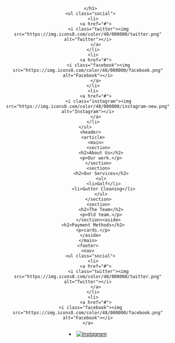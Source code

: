<html lang="en-US">
  <head>
    
  </head>
  <body>
    <article>
      <header>
        
      </h1>
      <ul class="social">
        <li>
          <a href="#">
            <i class="twitter"><img src="https://img.icons8.com/color/48/000000/twitter.png" alt="Twitter"></i>
          </a>
        </li>
        <li>
          <a href="#">
            <i class="facebook"><img src="https://img.icons8.com/color/48/000000/facebook.png" alt="Facebook"></i>
          </a>
        </li>
        <li>
          <a href="#">
            <i class="instagram"><img src="https://img.icons8.com/color/48/000000/instagram-new.png" alt="Instagram"></i>
          </a>
        </li>
      </ul>    
      <header>
        <article>
          <main>
            <section>
              <h2>About Us</h2>
              <p>Our work.</p>
            </section>
            <section>
              <h2>Our Services</h2>
              <ul>
                <li>Golf</li>
                <li>Gutter Cleaning</li>
              </ul>
            </section>
            <section>
              <h2>The Team</h2>
              <p>Old team.</p>
            </section><aside>
        <h2>Payment Methods</h2>
        <p>cards.</p>
      </aside>
    </main>
    <footer>
    <nav>
      <ul class="social">
        <li>
          <a href="#">
            <i class="twitter"><img src="https://img.icons8.com/color/48/000000/twitter.png" alt="Twitter"></i>
          </a>
        </li>
        <li>
          <a href="#">
      <i class="facebook"><img src="https://img.icons8.com/color/48/000000/facebook.png" alt="Facebook"></i>
    </a>
  </li>
  <li>
    <a href="#">
      <i class="instagram"><img src="https://img.icons8.com/color/48/000000/instagram-new.png" alt="Instagram"></i>
    </a>
  </li>
</ul>
  </body>
</html>
<style>